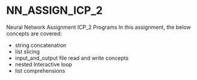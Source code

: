 # NN_ASSIGN_ICP_2
Neural Network Assignment ICP_2 Programs
In this assignment, the below concepts are covered:

- string concatenation
- list slicing
- input_and_output file read and write concepts
- nested Interactive loop
- list comprehensions
